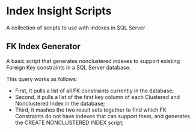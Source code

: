 # Index Insight Scripts
A collection of scripts to use with indexes in SQL Server
## FK Index Generator
A basic script that generates nonclustered indexes to support existing Foreign Key constraints in a SQL Server database.

This query works as follows:
- First, it pulls a list of all FK constraints currently in the database;
- Second, it pulls a list of the first key column of each Clustered and Nonclustered Index in the database;
- Third, it mashes the two result sets together to find which FK Constraints do not have indexes that can support them, and generates the CREATE NONCLUSTERED INDEX script;
